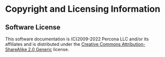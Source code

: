 # Copyright and Licensing Information

## Software License

This software documentation is (C)2009-2022 Percona LLC and/or its affiliates and is distributed under the [Creative Commons Attribution-ShareAlike 2.0 Generic](http://creativecommons.org/licenses/by-sa/2.0/) license.